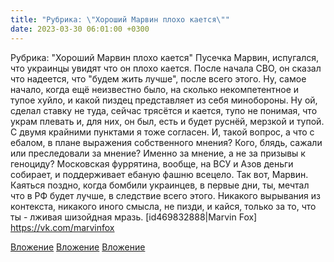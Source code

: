 ```yaml
---
title: "Рубрика: \"Хороший Марвин плохо кается\""
date: 2023-03-30 06:01:00 +0300
---
```


Рубрика: "Хороший Марвин плохо кается"
Пусечка Марвин, испугался, что украинцы увидят что он плохо кается.
После начала СВО, он сказал что надеется, что "будем жить лучше", после всего этого. Ну, самое начало, когда ещё неизвестно было, на сколько некомпетентное и тупое хуйло, и какой пиздец представляет из себя минобороны.
Ну ой, сделал ставку не туда, сейчас трясётся и кается, тупо не понимая, что украм плевать и, для них, он был, есть и будет руснёй, мерзкой и тупой. С двумя крайними пунктами я тоже согласен.
И, такой вопрос, а что с ебалом, в плане выражения собственного мнения? Кого, блядь, сажали или преследовали за мнение? Именно за мнение, а не за призывы к геноциду? Московская фуррятина, вообще, на ВСУ и Азов деньги собирает, и поддерживает ебаную фашню всецело.
Так вот, Марвин. Каяться поздно, когда бомбили украинцев, в первые дни, ты, мечтал что в РФ будет лучше, в следствие всего этого. Никакого вырывания из контекста, никакого иного смысла, не пизди, и кайся, только за то, что ты - лживая шизойдная мразь.
[id469832888|Marvin Fox]
https://vk.com/marvinfox


[Вложение](/assets/vk_photos/4/tj2q_ya6UlU.jpg)
[Вложение](/assets/vk_photos/4/jScwThLhXMI.jpg)
[Вложение](/assets/vk_photos/3/BWMtAQW70wU.jpg)
